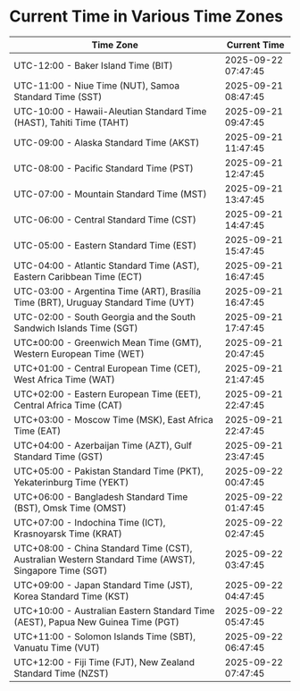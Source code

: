 # Current Time in Various Time Zones

| Time Zone | Current Time |
|-----------|--------------|
| UTC-12:00 - Baker Island Time (BIT) | 2025-09-22 07:47:45 |
| UTC-11:00 - Niue Time (NUT), Samoa Standard Time (SST) | 2025-09-21 08:47:45 |
| UTC-10:00 - Hawaii-Aleutian Standard Time (HAST), Tahiti Time (TAHT) | 2025-09-21 09:47:45 |
| UTC-09:00 - Alaska Standard Time (AKST) | 2025-09-21 11:47:45 |
| UTC-08:00 - Pacific Standard Time (PST) | 2025-09-21 12:47:45 |
| UTC-07:00 - Mountain Standard Time (MST) | 2025-09-21 13:47:45 |
| UTC-06:00 - Central Standard Time (CST) | 2025-09-21 14:47:45 |
| UTC-05:00 - Eastern Standard Time (EST) | 2025-09-21 15:47:45 |
| UTC-04:00 - Atlantic Standard Time (AST), Eastern Caribbean Time (ECT) | 2025-09-21 16:47:45 |
| UTC-03:00 - Argentina Time (ART), Brasília Time (BRT), Uruguay Standard Time (UYT) | 2025-09-21 16:47:45 |
| UTC-02:00 - South Georgia and the South Sandwich Islands Time (SGT) | 2025-09-21 17:47:45 |
| UTC±00:00 - Greenwich Mean Time (GMT), Western European Time (WET) | 2025-09-21 20:47:45 |
| UTC+01:00 - Central European Time (CET), West Africa Time (WAT) | 2025-09-21 21:47:45 |
| UTC+02:00 - Eastern European Time (EET), Central Africa Time (CAT) | 2025-09-21 22:47:45 |
| UTC+03:00 - Moscow Time (MSK), East Africa Time (EAT) | 2025-09-21 22:47:45 |
| UTC+04:00 - Azerbaijan Time (AZT), Gulf Standard Time (GST) | 2025-09-21 23:47:45 |
| UTC+05:00 - Pakistan Standard Time (PKT), Yekaterinburg Time (YEKT) | 2025-09-22 00:47:45 |
| UTC+06:00 - Bangladesh Standard Time (BST), Omsk Time (OMST) | 2025-09-22 01:47:45 |
| UTC+07:00 - Indochina Time (ICT), Krasnoyarsk Time (KRAT) | 2025-09-22 02:47:45 |
| UTC+08:00 - China Standard Time (CST), Australian Western Standard Time (AWST), Singapore Time (SGT) | 2025-09-22 03:47:45 |
| UTC+09:00 - Japan Standard Time (JST), Korea Standard Time (KST) | 2025-09-22 04:47:45 |
| UTC+10:00 - Australian Eastern Standard Time (AEST), Papua New Guinea Time (PGT) | 2025-09-22 05:47:45 |
| UTC+11:00 - Solomon Islands Time (SBT), Vanuatu Time (VUT) | 2025-09-22 06:47:45 |
| UTC+12:00 - Fiji Time (FJT), New Zealand Standard Time (NZST) | 2025-09-22 07:47:45 |
